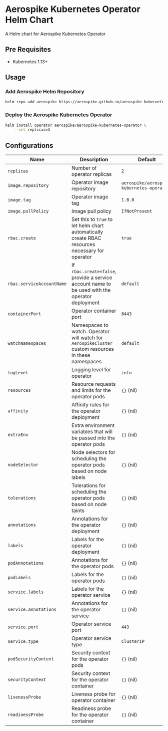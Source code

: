 # Aerospike Kubernetes Operator Helm Chart

A Helm chart for Aerospike Kubernetes Operator

## Pre Requisites

- Kubernetes 1.13+

## Usage

### Add Aerospike Helm Repository

```sh
helm repo add aerospike https://aerospike.github.io/aerospike-kubernetes-operator
```

### Deploy the Aerospike Kubernetes Operator

```sh
helm install operator aerospike/aerospike-kubernetes-operator \
    --set replicas=3
```

## Configurations

| Name       | Description | Default   |
| ---------- | ----------- | --------- |
| `replicas` | Number of operator replicas | `2` |
| `image.repository` | Operator image repository | `aerospike/aerospike-kubernetes-operator` |
| `image.tag` | Operator image tag | `1.0.0` |
| `image.pullPolicy` | Image pull policy | `IfNotPresent` |
| `rbac.create` | Set this to `true` to let helm chart automatically create RBAC resources necessary for operator | `true` |
| `rbac.serviceAccountName` | If `rbac.create=false`, provide a service account name to be used with the operator deployment | `default` |
| `containerPort` | Operator container port | `8443` |
| `watchNamespaces` | Namespaces to watch. Operator will watch for `AerospikeCluster` custom resources in these namespaces | `default` |
| `logLevel` | Logging level for operator | `info` |
| `resources` | Resource requests and limits for the operator pods | `{}` (nil) |
| `affinity` | Affinity rules for the operator deployment | `{}` (nil) |
| `extraEnv` | Extra environment variables that will be passed into the operator pods | `{}` (nil) |
| `nodeSelector` | Node selectors for scheduling the operator pods based on node labels | `{}` (nil) |
| `tolerations` | Tolerations for scheduling the operator pods based on node taints | `{}` (nil) |
| `annotations` | Annotations for the operator deployment | `{}` (nil) |
| `labels` | Labels for the operator deployment | `{}` (nil) |
| `podAnnotations` | Annotations for the operator pods | `{}` (nil) |
| `podLabels` | Labels for the operator pods | `{}` (nil) |
| `service.labels` | Labels for the operator service | `{}` (nil) |
| `service.annotations` | Annotations for the operator service | `{}` (nil) |
| `service.port` | Operator service port | `443` |
| `service.type` | Operator service type | `ClusterIP` |
| `podSecurityContext` | Security context for the operator pods | `{}` (nil) |
| `securityContext` | Security context for the operator container | `{}` (nil) |
| `livenessProbe` | Liveness probe for operator container | `{}` (nil) |
| `readinessProbe` | Readiness probe for the operator container | `{}` (nil) |